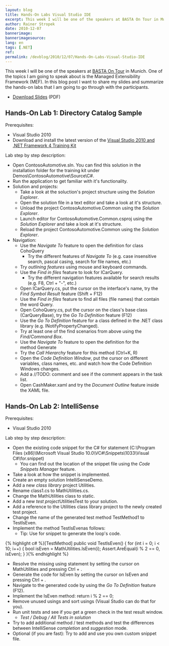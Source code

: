 ```yaml
---
layout: blog
title: Hands-On Labs Visual Studio IDE
excerpt: This week I will be one of the speakers at BASTA On Tour in Munich. One of the topics I am going to speak about is the Managed Extensibility Framework (MEF). In this blog post I want to share my slides and summarize the hands-on labs that I am going to go through with the participants.
author: Rainer Stropek
date: 2010-12-07
bannerimage: 
bannerimagesource: 
lang: en
tags: [.NET]
ref: 
permalink: /devblog/2010/12/07/Hands-On-Labs-Visual-Studio-IDE
---
```


<p>This week I will be one of the speakers at <a href="http://basta-on-tour.de/csharp2010/" target="_blank"><span>BASTA On Tour</span></a> in Munich. One of the topics I am going to speak about is the Managed Extensibility Framework (MEF). In this blog post I want to share my slides and summarize the hands-on labs that I am going to go through with the participants.</p><ul>
  <li>
    <a href="{{site.baseurl}}/content/images/blog/2010/12/Visual Studio 2010 IDE.pdf" target="_blank">Download Slides</a> (PDF)</li>
</ul><h2>Hands-On Lab 1: Directory Catalog Sample</h2><p>Prerequisites:</p><ul>
  <li>Visual Studio 2010</li>
  <li>Download and install the latest version of the <a href="http://www.microsoft.com/downloads/en/details.aspx?familyid=752CB725-969B-4732-A383-ED5740F02E93&amp;displaylang=en" target="_blank">Visual Studio 2010 and .NET Framework 4 Training Kit</a></li>
</ul><p>Lab step by step description:</p><ul>
  <li>Open <span class="InlineCode">ContosoAutomotive.sln</span>. You can find this solution in the installation folder for the training kit under <span class="InlineCode">Demos\ContosoAutomotive\Source\C#</span>.</li>
  <li>Run the application to get familiar with it's functionality.</li>
  <li>Solution and projects:

<ul><li>Take a look at the soluction's project structure using the <em>Solution Explorer</em>.</li><li>Open the solution file in a text editor and take a look at it's structure.</li><li>Unload the project <span class="InlineCode">ContosoAutomotive.Common</span> using the <em>Solution Explorer</em>.</li><li>Launch editor for <span class="InlineCode">ContosoAutomotive.Common.csproj</span> using the <em>Solution Explorer</em> and take a look at it's structure.</li><li>Reload the project <span class="InlineCode">ContosoAutomotive.Common</span> using the <em>Solution Explorer</em>.</li></ul></li>
  <li>Navigation:

<ul><li>Use the <em>Navigate To</em> feature to open the definition for class <span class="InlineCode">CohoQuery</span><ul><li>Try the different features of <em>Navigate To</em> (e.g. case insensitive search, pascal casing, search for file names, etc.)</li></ul></li><li>Try <em>outlining features</em> using mouse and keyboard commands.</li><li>Use the <em>Find in files</em> feature to look for <span class="InlineCode">ICarQuery</span>.

<ul><li>Try the different navigation features available for search results (e.g. F8, Ctrl + "-", etc.)</li></ul></li><li>Open <span class="InlineCode">ICarQuery.cs</span>, put the cursor on the interface's name, try the <em>Find Symbol Result</em> feature (Shift + F12)</li><li>Use the <em>Find in files</em> feature to find all files (file names) that contain the word <span class="InlineCode">Query</span>.</li><li>Open <span class="InlineCode">CohoQuery.cs</span>, put the cursor on the class's base class (<span class="InlineCode">CarQueryBase</span>), try the <em>Go To Definition</em> feature (F12)</li><li>Use the <em>Go To Definition</em> feature for a class defined in the .NET class library (e.g. <span class="InlineCode">INotifyPropertyChanged</span>).</li><li>Try at least one of the find scenarios from above using the <em>Find/Command Box</em>.</li><li>Use the <em>Navigate To</em> feature to open the definition for the method <span class="InlineCode">Generate</span></li><li>Try the <em>Call Hierarchy</em> feature for this method (Ctrl+K, R)</li><li>Open the <em>Code Definition Window</em>, put the cursor on different variables, class names, etc. and watch how the Code Definition Windows changes.</li><li>Add a <span class="InlineCode">//TODO:</span> comment and see if the comment appears in the task list.</li><li>Open <span class="InlineCode">CashMaker.xaml</span> and try the <em>Document Outline</em> feature inside the XAML file.</li></ul></li>
</ul><h2>Hands-On Lab 2: IntelliSense</h2><p>Prerequisites:</p><ul>
  <li>Visual Studio 2010</li>
</ul><p>Lab step by step description:</p><ul>
  <li>Open the existing code snippet for the C# <span class="InlineCode">for</span> statement (<span class="InlineCode">C:\Program Files (x86)\Microsoft Visual Studio 10.0\VC#\Snippets\1033\Visual C#\for.snippet</span>)

<ul><li>You can find out the location of the snippet file using the <em>Code Snippets Manager</em> feature.</li></ul></li>
  <li>Take a look at how the snippet is implemented.</li>
  <li>Create an empty solution <span class="InlineCode">IntelliSenseDemo</span>.</li>
  <li>Add a new <em>class library</em> project <span class="InlineCode">Utilities</span>.</li>
  <li>Rename <span class="InlineCode">class1.cs</span> to <span class="InlineCode">MathUtilities.cs</span>.</li>
  <li>Change the <span class="InlineCode">MathUtilities</span> class to <span class="InlineCode">static</span>.</li>
  <li>Add a new <em>test project</em><span class="InlineCode">UtilitiesTest</span> to your solution.</li>
  <li>Add a reference to the <span class="InlineCode">Utilities</span> class library project to the newly created test project.</li>
  <li>Change the name of the generated test method <span class="InlineCode">TestMethod1</span> to <span class="InlineCode">TestIsEven</span>.</li>
  <li>Implement the method <span class="InlineCode">TestIsEven</span>as follows:

<ul><li>Tip: Use <span class="InlineCode">for</span> snippet to generate the loop's code.</li></ul></li>
</ul>{% highlight c# %}[TestMethod]
public void TestIsEven()
{
 for (int i = 0; i < 10; i++)
 {
  bool isEven = MathUtilities.IsEven(i);
  Assert.AreEqual(i % 2 == 0, isEven);
 }
}{% endhighlight %}<ul>
  <li>Resolve the missing <span class="InlineCode">using</span> statement by setting the cursor on <span class="InlineCode">MathUtilities</span> and pressing Ctrl + .</li>
  <li>Generate the code for <span class="InlineCode">IsEven</span> by setting the cursor on <span class="InlineCode">IsEven</span> and pressing Ctrl + .</li>
  <li>Navigate to the generated code by using the <em>Go To Definition</em> feature (F12).</li>
  <li>Implement the IsEven method: <span class="InlineCode">return i % 2 == 0;</span></li>
  <li>Remove unused usings and sort usings (Visual Studio can do that for you).</li>
  <li>Run unit tests and see if you get a green check in the test result window.

<ul><li><em>Test / Debug / All Tests in solution</em></li></ul></li>
  <li>Try to add additional method / test methods and test the differences between IntelliSense <em>completion</em> and <em>suggestion</em> mode.</li>
  <li>Optional (if you are fast): Try to add and use you own custom snippet file. </li>
</ul>